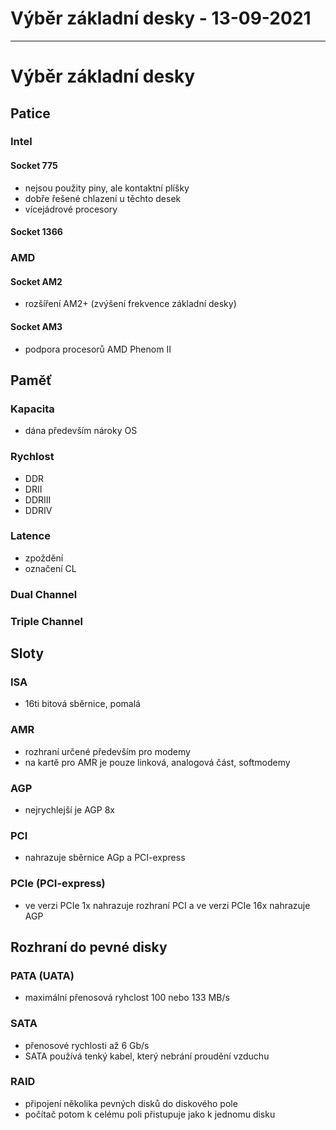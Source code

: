 # Výběr základní desky - 13-09-2021
---
# Výběr základní desky
## Patice
### Intel
#### Socket 775
- nejsou použity piny, ale kontaktní plíšky
- dobře řešené chlazení u těchto desek
- vícejádrové procesory

#### Socket 1366

### AMD
#### Socket AM2
- rozšíření AM2+ (zvýšení frekvence základní desky)

#### Socket AM3
- podpora procesorů AMD Phenom II

## Paměť
### Kapacita
- dána především nároky OS

### Rychlost
- DDR
- DRII
- DDRIII
- DDRIV

### Latence
- zpoždění
- označení CL

### Dual Channel
### Triple Channel

## Sloty
### ISA
- 16ti bitová sběrnice, pomalá

### AMR
- rozhraní určené především pro modemy
- na kartě pro AMR je pouze linková, analogová část, softmodemy

### AGP
- nejrychlejší je AGP 8x

### PCI
- nahrazuje sběrnice AGp a PCI-express

### PCIe (PCI-express)
- ve verzi PCIe 1x nahrazuje rozhraní PCI a ve verzi PCIe 16x nahrazuje AGP

## Rozhraní do pevné disky
### PATA (UATA)
- maximální přenosová ryhclost 100 nebo 133 MB/s

### SATA
 - přenosové rychlosti až 6 Gb/s
 - SATA používá tenký kabel, který nebrání proudění vzduchu

### RAID
- připojení několika pevných disků do diskového pole
- počítač potom k celému poli přistupuje jako k jednomu disku